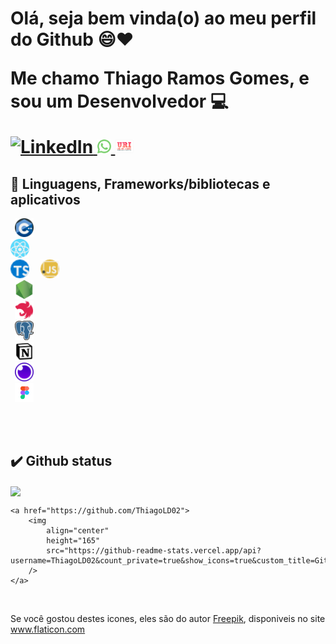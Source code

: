 

<h1> Olá, seja bem vinda(o) ao meu perfil do Github 😄❤️

Me chamo Thiago Ramos Gomes, e sou um Desenvolvedor 💻                                                 


<a  href="https://www.linkedin.com/in/johnatadavi" >
    <img alt="LinkedIn" src="https://img.shields.io/badge/-LinkedIn-0077B5?style=flat-square&logo=Linkedin&logoColor=white">
</a>


<a href="https://api.whatsapp.com/send?phone=+5533988816913">
    <img alt="Whatsapp" width="22px" src="pngs/whatsapp.png">
</a>

<a href="">
    <img alt="Whatsapp" width="30px" height="22px" src="pngs/uri.png">
</a>
</h1>

## 📌 Linguagens, Frameworks/bibliotecas e aplicativos

<code> <img alt="C++" width="30px" src="pngs/c.png"> </code>
<code> <img alt="React" width="30px" src="pngs/react.png"> </code>
<code> <img alt="Typescript" width="30px" src="pngs/typescript.png"> </code>
<code> <img alt="Javascript" width="30px" src="pngs/javascript.png"> </code>
<code> <img alt="Nodejs" width="30px" src="pngs/node.png"> </code>
<code> <img alt="Nestjs" width="30px" src="pngs/nest.svg"> </code>
<code> <img alt="Postgres" width="30px" src="pngs/postgres.png"> </code>
<code> <img alt="Notion" width="30px" src="pngs/Notion.png"> </code>
<code> <img alt="Insomnia" width="30px" src="pngs/insomnia.svg"> </code>
<code> <img alt="Figma" width="30px" src="pngs/figma.png"> </code>

</br>
</br>

## ✔️ Github status 

<p aling="center">
    <a href="https://github.com/ThiagoLD02">
        <img 
            align="center"
            src="https://github-readme-stats.vercel.app/api/top-langs/?username=ThiagoLD02&theme=tokyonight&langs_count=6&layout=compact"
        />
    </a> 

    <a href="https://github.com/ThiagoLD02">
        <img
            align="center"
            height="165"
            src="https://github-readme-stats.vercel.app/api?username=ThiagoLD02&count_private=true&show_icons=true&custom_title=Github%20Status&theme=tokyonight&hide=stars,prs,issues,contribs"
        />
    </a>
    
</p>

</br>

Se você gostou destes icones, eles são do autor <a href="https://www.freepik.com" title="Freepik">Freepik</a>, disponiveis no site <a href="https://www.flaticon.com/" title="Flaticon">www.flaticon.com</a></div>